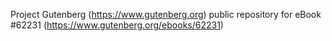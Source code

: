 Project Gutenberg (https://www.gutenberg.org) public repository for eBook #62231 (https://www.gutenberg.org/ebooks/62231)
